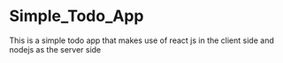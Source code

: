 # Simple_Todo_App
This is a simple todo app that makes use of react js in the client side  and nodejs as the server side 
